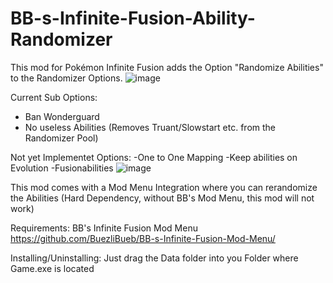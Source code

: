 # BB-s-Infinite-Fusion-Ability-Randomizer

This mod for Pokémon Infinite Fusion adds the Option "Randomize Abilities" to the Randomizer Options.
![image](https://github.com/BuezliBueb/BB-s-Infinite-Fusion-Ability-Randomizer/assets/164735539/b5e59ed5-5c3d-469d-8235-e0e12e31d151)

Current Sub Options:
- Ban Wonderguard
- No useless Abilities (Removes Truant/Slowstart etc. from the Randomizer Pool)

Not yet Implementet Options:
-One to One Mapping
-Keep abilities on Evolution
-Fusionabilities
![image](https://github.com/BuezliBueb/BB-s-Infinite-Fusion-Ability-Randomizer/assets/164735539/0cdfddc5-5c34-43a5-bff1-6ccd95cb0368)

This mod comes with a Mod Menu Integration where you can rerandomize the Abilities (Hard Dependency, without BB's Mod Menu, this mod will not work)

Requirements:
BB's Infinite Fusion Mod Menu
https://github.com/BuezliBueb/BB-s-Infinite-Fusion-Mod-Menu/

Installing/Uninstalling:
Just drag the Data folder into you Folder where Game.exe is located
